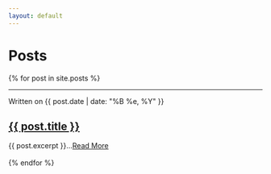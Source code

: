 ```yaml
---
layout: default
---
```


# Posts
<div class="posts">
  {% for post in site.posts %}
    <article class="post">
      <hr>
      <div class="date">
        Written on {{ post.date | date: "%B %e, %Y" }}
      </div>
      <h2><a href="{{ site.baseurl }}{{ post.url }}">{{ post.title }}</a></h2>
      <div class="entry">
        {{ post.excerpt }}...<a href="{{ site.baseurl }}{{ post.url }}">Read More</a>
      </div>
      <br>
    </article>
  {% endfor %}
</div>
